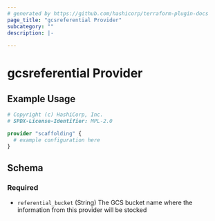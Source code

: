 ```yaml
---
# generated by https://github.com/hashicorp/terraform-plugin-docs
page_title: "gcsreferential Provider"
subcategory: ""
description: |-
  
---
```


# gcsreferential Provider



## Example Usage

```terraform
# Copyright (c) HashiCorp, Inc.
# SPDX-License-Identifier: MPL-2.0

provider "scaffolding" {
  # example configuration here
}
```

<!-- schema generated by tfplugindocs -->
## Schema

### Required

- `referential_bucket` (String) The GCS bucket name where the information from this provider will be stocked
